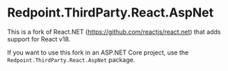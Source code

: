 # Redpoint.ThirdParty.React.AspNet

This is a fork of React.NET (https://github.com/reactjs/react.net) that adds support for React v18.

If you want to use this fork in an ASP.NET Core project, use the `Redpoint.ThirdParty.React.AspNet` package.
